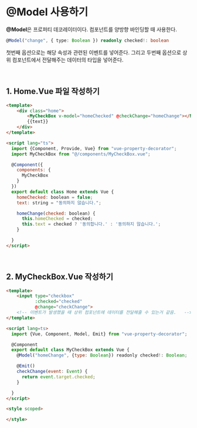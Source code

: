# @Model 사용하기

**@Model**은 프로퍼티 데코레이터이다. 컴포넌트를 양방향 바인딩할 때 사용한다.

```Typescript
@Model("change", { type: Boolean }) readonly checked!: boolean
```

첫번째 옵션으로는 해당 속성과 관련된 이벤트를 넣어준다. 그리고 두번째 옵션으로 상위 컴포넌트에서 전달해주는 데이터의 타입을 넣어준다.

<br>

## 1. Home.Vue 파일 작성하기


```html
<template>
    <div class="home">
        <MyCheckBox v-model="homeChecked" @checkChange="homeChange"></MyCheckBox>
        {{text}}
    </div>
</template>

<script lang="ts">
  import {Component, Provide, Vue} from "vue-property-decorator";
  import MyCheckBox from "@/components/MyCheckBox.vue";

  @Component({
    components: {
      MyCheckBox
    }
  })
  export default class Home extends Vue {
    homeChecked: boolean = false;
    text: string = "동의하지 않습니다.";

    homeChange(checked: boolean) {
      this.homeChecked = checked;
      this.text = checked ? '동의합니다.' : '동의하지 않습니다.';
    }

  }
</script>
```

<br>

## 2. MyCheckBox.Vue 작성하기

```html
<template>
    <input type="checkbox"
           :checked="checked"
           @change="checkChange">
    <!-- 이벤트가 발생했을 때 상위 컴포넌트에 데이터를 전달해줄 수 있는거 같음.   -->
</template>

<script lang=ts>
  import {Vue, Component, Model, Emit} from "vue-property-decorator";

  @Component
  export default class MyCheckBox extends Vue {
    @Model("homeChange", {type: Boolean}) readonly checked!: Boolean;

    @Emit()
    checkChange(event: Event) {
      return event.target.checked;
    }

  }
</script>

<style scoped>

</style>

```